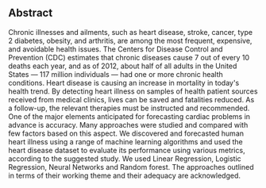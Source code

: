 ## Abstract

Chronic illnesses and ailments, such as heart disease, stroke, cancer, type 2 diabetes, obesity, and arthritis, are among the most frequent, expensive, and avoidable health issues. The Centers for Disease Control and Prevention (CDC) estimates that chronic diseases cause 7 out of every 10 deaths each year, and as of 2012, about half of all adults in the United States — 117 million individuals — had one or more chronic health conditions. Heart disease is causing an increase in mortality in today's health trend. By detecting heart illness on samples of health patient sources received from medical clinics, lives can be saved and fatalities reduced. As a follow-up, the relevant therapies must be instructed and recommended. One of the major elements anticipated for forecasting cardiac problems in advance is accuracy. Many approaches were studied and compared with few factors based on this aspect. We discovered and forecasted human heart illness using a range of machine learning algorithms and used the heart disease dataset to evaluate its performance using various metrics, according to the suggested study. We used Linear Regression, Logistic Regression, Neural Networks and Random forest. The approaches outlined in terms of their working theme and their adequacy are acknowledged. 
